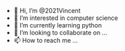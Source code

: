- 👋 Hi, I’m @2021Vincent
- 👀 I’m interested in computer science
- 🌱 I’m currently learning python
- 💞️ I’m looking to collaborate on ...
- 📫 How to reach me ...

<!---
2021Vincent/2021Vincent is a ✨ special ✨ repository because its `README.md` (this file) appears on your GitHub profile.
You can click the Preview link to take a look at your changes.
--->
